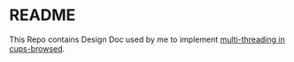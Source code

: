# **README**

This Repo contains Design Doc used by me to implement [multi-threading in cups-browsed](https://summerofcode.withgoogle.com/projects/#4892000249184256).

